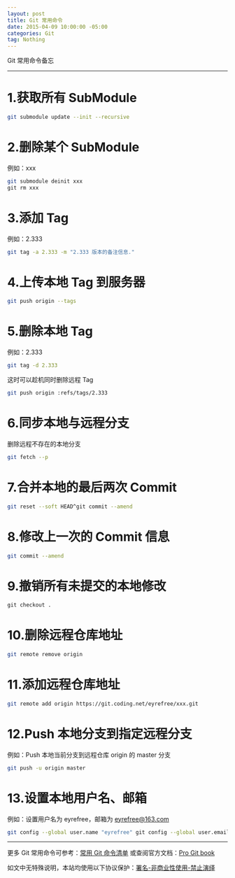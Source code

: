 ```yaml
---
layout: post
title: Git 常用命令
date: 2015-04-09 10:00:00 -05:00
categories: Git
tag: Nothing
---
```


Git 常用命令备忘

---
# 1.获取所有 SubModule
```bash
git submodule update --init --recursive
```

# 2.删除某个 SubModule
例如：xxx
```bash
git submodule deinit xxx
git rm xxx
```

# 3.添加 Tag
例如：2.333
```bash
git tag -a 2.333 -m "2.333 版本的备注信息."
```

# 4.上传本地 Tag 到服务器
```bash
git push origin --tags
```

# 5.删除本地 Tag
例如：2.333
```bash
git tag -d 2.333
```
这时可以趁机同时删除远程 Tag
```bash
git push origin :refs/tags/2.333
```

# 6.同步本地与远程分支
删除远程不存在的本地分支
```bash
git fetch --p
```

# 7.合并本地的最后两次 Commit
```bash
git reset --soft HEAD^git commit --amend
```

# 8.修改上一次的 Commit 信息
```bash
git commit --amend
```

# 9.撤销所有未提交的本地修改
```bash
git checkout .
```

# 10.删除远程仓库地址
```bash
git remote remove origin
```

# 11.添加远程仓库地址 
```bash
git remote add origin https://git.coding.net/eyrefree/xxx.git
```

# 12.Push 本地分支到指定远程分支
例如：Push 本地当前分支到远程仓库 origin 的 master 分支
```bash
git push -u origin master
```

# 13.设置本地用户名、邮箱
例如：设置用户名为 eyrefree，邮箱为 eyrefree@163.com
```bash
git config --global user.name "eyrefree" git config --global user.email eyrefree@163.com
```

---
更多 Git 常用命令可参考：[常用 Git 命令清单](http://www.ruanyifeng.com/blog/2015/12/git-cheat-sheet.html)
或查阅官方文档：[Pro Git book](https://git-scm.com/book/zh/v2)

如文中无特殊说明，本站均使用以下协议保护：[署名-非商业性使用-禁止演绎](http://creativecommons.org/licenses/by-nc-nd/3.0/cn/)
